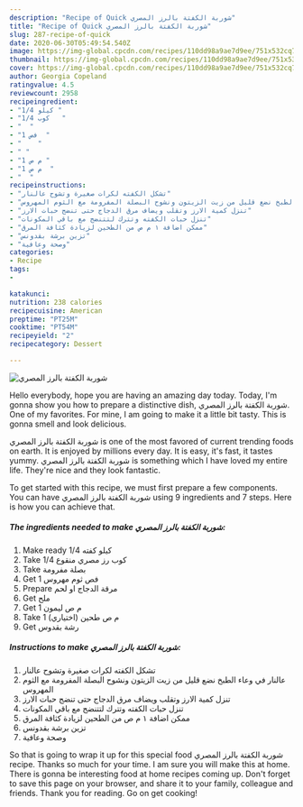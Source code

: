 ```yaml
---
description: "Recipe of Quick شوربة الكفتة بالرز المصري"
title: "Recipe of Quick شوربة الكفتة بالرز المصري"
slug: 287-recipe-of-quick
date: 2020-06-30T05:49:54.540Z
image: https://img-global.cpcdn.com/recipes/110dd98a9ae7d9ee/751x532cq70/الصورة-الرئيسية-لوصفةشوربة-الكفتة-بالرز-المصري.jpg
thumbnail: https://img-global.cpcdn.com/recipes/110dd98a9ae7d9ee/751x532cq70/الصورة-الرئيسية-لوصفةشوربة-الكفتة-بالرز-المصري.jpg
cover: https://img-global.cpcdn.com/recipes/110dd98a9ae7d9ee/751x532cq70/الصورة-الرئيسية-لوصفةشوربة-الكفتة-بالرز-المصري.jpg
author: Georgia Copeland
ratingvalue: 4.5
reviewcount: 2958
recipeingredient:
- "1/4 كيلو "
- "1/4 كوب   "
- "  "
- "1 فص  "
- "    "
- " "
- "1 م ص "
- "1 م ص  "
- "  "
recipeinstructions:
- "تشكل الكفته لكرات صغيرة وتشوح عالنار"
- "عالنار في وعاء الطبخ نضع قليل من زيت الزيتون ونشوح البصلة المفرومة مع الثوم المهروس"
- "تنزل كمية الارز وتقلب ويضاف مرق الدجاج حتى تنضج حبات الارز"
- "تنزل حبات الكفته وتترك لتتنضج مع باقي المكونات"
- "ممكن اضافة ١ م ص من الطحين لزيادة كثافة المرق"
- "تزين برشة بقدونس"
- "وصحة وعافية"
categories:
- Recipe
tags:
- 

katakunci:  
nutrition: 238 calories
recipecuisine: American
preptime: "PT25M"
cooktime: "PT54M"
recipeyield: "2"
recipecategory: Dessert

---
```



![شوربة الكفتة بالرز المصري](https://img-global.cpcdn.com/recipes/110dd98a9ae7d9ee/751x532cq70/الصورة-الرئيسية-لوصفةشوربة-الكفتة-بالرز-المصري.jpg)

Hello everybody, hope you are having an amazing day today. Today, I'm gonna show you how to prepare a distinctive dish, شوربة الكفتة بالرز المصري. One of my favorites. For mine, I am going to make it a little bit tasty. This is gonna smell and look delicious.



شوربة الكفتة بالرز المصري is one of the most favored of current trending foods on earth. It is enjoyed by millions every day. It is easy, it's fast, it tastes yummy. شوربة الكفتة بالرز المصري is something which I have loved my entire life. They're nice and they look fantastic.


To get started with this recipe, we must first prepare a few components. You can have شوربة الكفتة بالرز المصري using 9 ingredients and 7 steps. Here is how you can achieve that.

<!--inarticleads1-->

##### The ingredients needed to make شوربة الكفتة بالرز المصري:

1. Make ready 1/4 كيلو كفته
1. Take 1/4 كوب رز مصري منقوع
1. Take  بصلة مفرومة
1. Get 1 فص ثوم مهروس
1. Prepare  مرقة الدجاج او لحم
1. Get  ملح
1. Get 1 م ص ليمون
1. Take 1 م ص طحين (اختياري)
1. Get  رشة بقدوس




<!--inarticleads2-->

##### Instructions to make شوربة الكفتة بالرز المصري:

1. تشكل الكفته لكرات صغيرة وتشوح عالنار
1. عالنار في وعاء الطبخ نضع قليل من زيت الزيتون ونشوح البصلة المفرومة مع الثوم المهروس
1. تنزل كمية الارز وتقلب ويضاف مرق الدجاج حتى تنضج حبات الارز
1. تنزل حبات الكفته وتترك لتتنضج مع باقي المكونات
1. ممكن اضافة ١ م ص من الطحين لزيادة كثافة المرق
1. تزين برشة بقدونس
1. وصحة وعافية




So that is going to wrap it up for this special food شوربة الكفتة بالرز المصري recipe. Thanks so much for your time. I am sure you will make this at home. There is gonna be interesting food at home recipes coming up. Don't forget to save this page on your browser, and share it to your family, colleague and friends. Thank you for reading. Go on get cooking!

